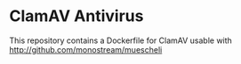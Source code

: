 # ClamAV Antivirus

This repository contains a Dockerfile for ClamAV usable with http://github.com/monostream/muescheli